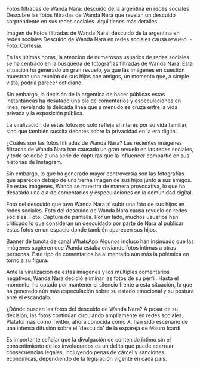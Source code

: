Fotos filtradas de Wanda Nara: descuido de la argentina en redes sociales
Descubre las fotos filtradas de Wanda Nara que revelan un descuido sorprendente en sus redes sociales. Aquí tienes más detalles.

Imagen de Fotos filtradas de Wanda Nara: descuido de la argentina en redes sociales
Descuido de Wanda Nara en redes sociales causa revuelo. - Foto: Cortesía.

En las últimas horas, la atención de numerosos usuarios de redes sociales se ha centrado en la búsqueda de fotografías filtradas de Wanda Nara. Esta situación ha generado un gran revuelo, ya que las imágenes en cuestión muestran una reunión de sus hijos con amigos, un momento que, a simple vista, podría parecer cotidiano.

Sin embargo, la decisión de la argentina de hacer públicas estas instantáneas ha desatado una ola de comentarios y especulaciones en línea, revelando la delicada línea que a menudo se cruza entre la vida privada y la exposición pública.

La viralización de estas fotos no solo refleja el interés por su vida familiar, sino que también suscita debates sobre la privacidad en la era digital.


¿Cuáles son las fotos filtradas de Wanda Nara?
Las recientes imágenes filtradas de Wanda Nara han causado un gran revuelo en las redes sociales, y todo se debe a una serie de capturas que la influencer compartió en sus historias de Instagram.

Sin embargo, lo que ha generado mayor controversia son las fotografías que aparecen debajo de una tierna imagen de sus hijos junto a sus amigos. En estas imágenes, Wanda se muestra de manera provocativa, lo que ha desatado una ola de comentarios y especulaciones en la comunidad digital.

Foto del descuido que tuvo Wanda Nara al subir una foto de sus hijos en redes sociales.
Foto del descuido de Wanda Nara causa revuelo en redes sociales. Foto: Captura de pantalla.
Por un lado, muchos usuarios han criticado lo que consideran un descuidado por parte de Nara al publicar estas fotos en un espacio donde también aparecen sus hijos.

Banner de tunota de canal WhatsApp
Algunos incluso han insinuado que las imágenes sugieren que Wanda estaba enviando fotos íntimas a otras personas. Este tipo de comentarios ha alimentado aún más la polémica en torno a su figura.

Ante la viralización de estas imágenes y los múltiples comentarios negativos, Wanda Nara decidió eliminar las fotos de su perfil. Hasta el momento, ha optado por mantener el silencio frente a esta situación, lo que ha generado aún más especulación sobre su estado emocional y su postura ante el escándalo.

¿Dónde buscan las fotos del descuido de Wanda Nara?
A pesar de su decisión, las fotos continúan circulando ampliamente en redes sociales. Plataformas como Twitter, ahora conocida como X, han sido escenario de una intensa difusión sobre el 'descuido' de la expareja de Mauro Icardi.

Es importante señalar que la divulgación de contenido íntimo sin el consentimiento de los involucrados es un delito que puede acarrear consecuencias legales, incluyendo penas de cárcel y sanciones económicas, dependiendo de la legislación vigente en cada país.
